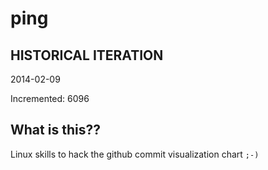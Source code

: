 # ping

## HISTORICAL ITERATION
2014-02-09

Incremented: 6096

## What is this?? 
Linux skills to hack the github commit visualization chart `;-)`
